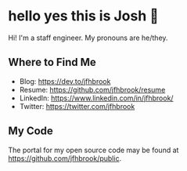 # hello yes this is Josh 👋

Hi! I'm a staff engineer. My pronouns are he/they.

## Where to Find Me

* Blog: <https://dev.to/jfhbrook>
* Resume: <https://github.com/jfhbrook/resume>
* LinkedIn: <https://www.linkedin.com/in/jfhbrook/>
* Twitter: <https://twitter.com/jfhbrook>

## My Code

The portal for my open source code may be found at
<https://github.com/jfhbrook/public>.

